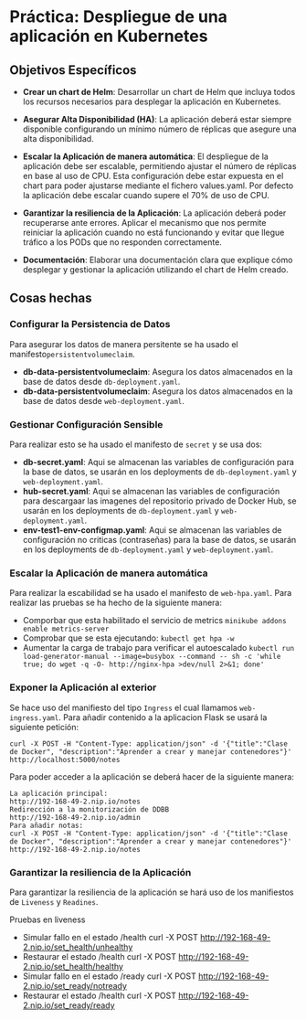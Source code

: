 # Práctica: Despliegue de una aplicación en Kubernetes
## Objetivos Específicos
- **Crear un chart de Helm**: Desarrollar un chart de Helm que incluya todos los recursos necesarios para desplegar la aplicación en Kubernetes.

- **Asegurar Alta Disponibilidad (HA)**: La aplicación deberá estar siempre disponible configurando un mínimo número de réplicas que asegure una alta disponibilidad.
- **Escalar la Aplicación de manera automática**: El despliegue de la aplicación debe ser escalable, permitiendo ajustar el número de réplicas en base al uso de CPU. Esta configuración debe estar expuesta en el chart para poder ajustarse mediante el fichero values.yaml. Por defecto la aplicación debe escalar cuando supere el 70% de uso de CPU.

- **Garantizar la resiliencia de la Aplicación**: La aplicación deberá poder recuperarse ante errores. Aplicar el mecanismo que nos permite reiniciar la aplicación cuando no está funcionando y evitar que llegue tráfico a los PODs que no responden correctamente.
- **Documentación**: Elaborar una documentación clara que explique cómo desplegar y gestionar la aplicación utilizando el chart de Helm creado.

## Cosas hechas
### Configurar la Persistencia de Datos
Para asegurar los datos de manera persitente se ha usado el manifesto`persistentvolumeclaim`.
- **db-data-persistentvolumeclaim**: Asegura los datos almacenados en la base de datos desde `db-deployment.yaml`.
- **db-data-persistentvolumeclaim**: Asegura los datos almacenados en la base de datos desde `web-deployment.yaml`.
### Gestionar Configuración Sensible
Para realizar esto se ha usado el manifesto de `secret` y se usa dos:
- **db-secret.yaml**: Aqui se almacenan las variables de configuración para la base de datos, se usarán en los deployments de `db-deployment.yaml` y `web-deployment.yaml`.
- **hub-secret.yaml**: Aqui se almacenan las variables de configuración para descargaar las imagenes del repositorio privado de Docker Hub, se usarán en los deployments de `db-deployment.yaml` y `web-deployment.yaml`.
- **env-test1-env-configmap.yaml**: Aqui se almacenan las variables de configuración no criticas (contraseñas) para la base de datos, se usarán en los deployments de `db-deployment.yaml` y `web-deployment.yaml`.
### Escalar la Aplicación de manera automática
Para realizar la escabilidad se ha usado el manifesto de `web-hpa.yaml`.
Para realizar las pruebas se ha hecho de la siguiente manera:
- Comporbar que esta habilitado el servicio de metrics `minikube addons enable metrics-server` 
- Comprobar que se esta ejecutando: `kubectl get hpa -w`
- Aumentar la carga de trabajo para verificar el autoescalado `kubectl run load-generator-manual --image=busybox --command -- sh -c 'while true; do wget -q -O- http://nginx-hpa >dev/null 2>&1; done'`
### Exponer la Aplicación al exterior
Se hace uso del manifiesto del tipo `Ingress` el cual llamamos `web-ingress.yaml`.
Para añadir contenido a la aplicacion Flask se usará la siguiente petición:
``` 
curl -X POST -H "Content-Type: application/json" -d '{"title":"Clase de Docker", "description":"Aprender a crear y manejar contenedores"}' http://localhost:5000/notes
```
Para poder acceder a la aplicación se deberá hacer de la siguiente manera:
```
La aplicación principal:
http://192-168-49-2.nip.io/notes
Redirección a la monitorización de DDBB
http://192-168-49-2.nip.io/admin
Para añadir notas:
curl -X POST -H "Content-Type: application/json" -d '{"title":"Clase de Docker", "description":"Aprender a crear y manejar contenedores"}' http://192-168-49-2.nip.io/notes
```
### Garantizar la resiliencia de la Aplicación
Para garantizar la resiliencia de la aplicación se hará uso de los manifiestos de `Liveness` y `Readines`.

Pruebas en liveness
- Simular fallo en el estado /health
curl -X POST http://192-168-49-2.nip.io/set_health/unhealthy
- Restaurar el estado /health
curl -X POST http://192-168-49-2.nip.io/set_health/healthy
- Simular fallo en el estado /ready
curl -X POST http://192-168-49-2.nip.io/set_ready/notready
- Restaurar el estado /health
curl -X POST http://192-168-49-2.nip.io/set_ready/ready



